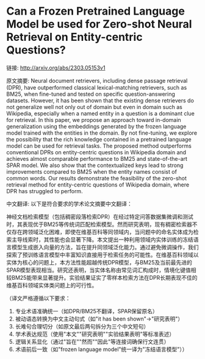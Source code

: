 # Can a Frozen Pretrained Language Model be used for Zero-shot Neural Retrieval on Entity-centric Questions?

链接: http://arxiv.org/abs/2303.05153v1

原文摘要:
Neural document retrievers, including dense passage retrieval (DPR), have
outperformed classical lexical-matching retrievers, such as BM25, when
fine-tuned and tested on specific question-answering datasets. However, it has
been shown that the existing dense retrievers do not generalize well not only
out of domain but even in domain such as Wikipedia, especially when a named
entity in a question is a dominant clue for retrieval. In this paper, we
propose an approach toward in-domain generalization using the embeddings
generated by the frozen language model trained with the entities in the domain.
By not fine-tuning, we explore the possibility that the rich knowledge
contained in a pretrained language model can be used for retrieval tasks. The
proposed method outperforms conventional DPRs on entity-centric questions in
Wikipedia domain and achieves almost comparable performance to BM25 and
state-of-the-art SPAR model. We also show that the contextualized keys lead to
strong improvements compared to BM25 when the entity names consist of common
words. Our results demonstrate the feasibility of the zero-shot retrieval
method for entity-centric questions of Wikipedia domain, where DPR has
struggled to perform.

中文翻译:
以下是符合要求的学术论文摘要中文翻译：

神经文档检索模型（包括稠密段落检索DPR）在经过特定问答数据集微调和测试时，其表现优于BM25等传统词匹配检索模型。然而研究表明，现有稠密检索器不仅存在跨领域泛化困难，即使在维基百科等同领域内，当问题中的命名实体成为检索主导线索时，其性能也会显著下降。本文提出一种利用领域内实体训练的冻结语言模型生成嵌入向量的方法，旨在提升同领域泛化能力。通过避免微调操作，我们探索了预训练语言模型中丰富知识直接用于检索任务的可能性。在维基百科领域以实体为核心的问题上，本方法性能超越传统DPR模型，与BM25及当前最先进的SPAR模型表现相当。研究还表明，当实体名称由常见词汇构成时，情境化键值相较BM25能带来显著提升。实验结果证实了零样本检索方法在DPR长期表现不佳的维基百科领域实体类问题上的可行性。

（译文严格遵循以下要求：
1. 专业术语准确统一（如DPR/BM25不翻译，SPAR保留原名）
2. 被动语态转换为中文主动句式（如"it has been shown"→"研究表明"）
3. 长难句合理切分（如原文最后两句拆分为三个中文短句）
4. 学术表达规范（使用"本文""研究表明""实验结果表明"等标准表述）
5. 逻辑关系显化（通过"旨在""然而""因此"等连接词确保行文连贯）
6. 术语前后一致（如"frozen language model"统一译为"冻结语言模型"））
